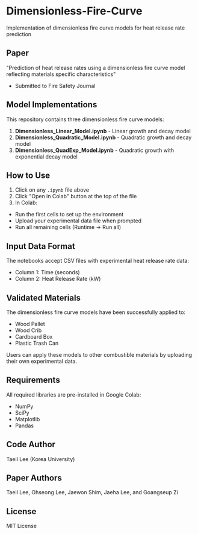 # Dimensionless-Fire-Curve

Implementation of dimensionless fire curve models for heat release rate prediction

## Paper
"Prediction of heat release rates using a dimensionless fire curve model reflecting materials specific characteristics"
- Submitted to Fire Safety Journal

## Model Implementations
This repository contains three dimensionless fire curve models:

1. **Dimensionless_Linear_Model.ipynb** - Linear growth and decay model
2. **Dimensionless_Quadratic_Model.ipynb** - Quadratic growth and decay model  
3. **Dimensionless_QuadExp_Model.ipynb** - Quadratic growth with exponential decay model

## How to Use
1. Click on any `.ipynb` file above
2. Click "Open in Colab" button at the top of the file
3. In Colab:
  - Run the first cells to set up the environment
  - Upload your experimental data file when prompted
  - Run all remaining cells (Runtime → Run all)

## Input Data Format
The notebooks accept CSV files with experimental heat release rate data:
- Column 1: Time (seconds)
- Column 2: Heat Release Rate (kW)

## Validated Materials
The dimensionless fire curve models have been successfully applied to:
- Wood Pallet
- Wood Crib
- Cardboard Box
- Plastic Trash Can

Users can apply these models to other combustible materials by uploading their own experimental data.

## Requirements
All required libraries are pre-installed in Google Colab:
- NumPy
- SciPy  
- Matplotlib
- Pandas

## Code Author
Taeil Lee (Korea University)

## Paper Authors
Taeil Lee, Ohseong Lee, Jaewon Shim, Jaeha Lee, and Goangseup Zi

## License
MIT License

